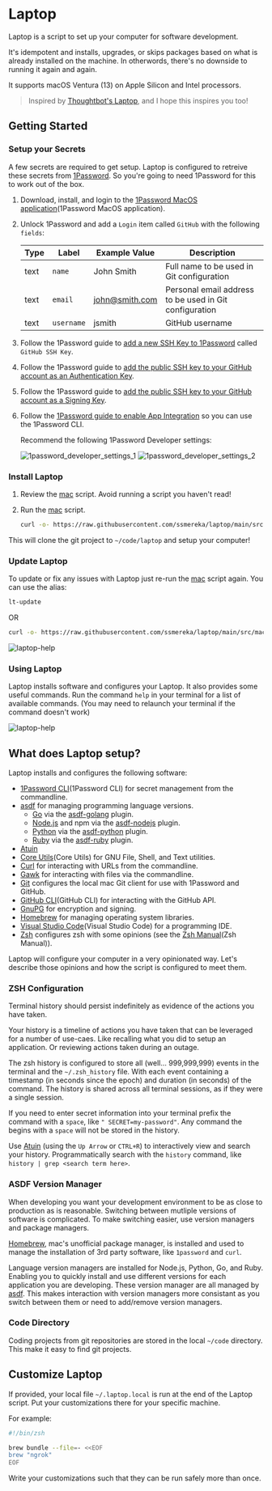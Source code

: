 # Laptop
Laptop is a script to set up your computer for software development. 

It's idempotent and installs, upgrades, or skips packages based on what is already installed on the machine. In otherwords, there's no downside to running it again and again.

It supports macOS Ventura (13) on Apple Silicon and Intel processors. 

>Inspired by [Thoughtbot's Laptop](https://github.com/thoughtbot/laptop), and I hope this inspires you too!

## Getting Started

### Setup your Secrets

A few secrets are required to get setup. Laptop is configured to retreive these secrets from [1Password](1Password). So you're going to need 1Password for this to work out of the box.

1. Download, install, and login to the [1Password MacOS application](1Password MacOS application).

2. Unlock 1Password and add a `Login` item called `GitHub` with the following `fields`:

    | Type | Label | Example Value | Description |
    | -----| ----- | ------------- | ----------- |
    | text | `name` | John Smith | Full name to be used in Git configuration |
    | text | `email` | john@smith.com | Personal email address to be used in Git configuration |
    | text | `username` | jsmith | GitHub username |

3. Follow the 1Password guide to [add a new SSH Key to 1Password](https://developer.1password.com/docs/ssh/get-started#step-1-generate-an-ssh-key) called `GitHub SSH Key`. 

4. Follow the 1Password guide to [add the public SSH key to your GitHub account as an Authentication Key](https://developer.1password.com/docs/ssh/get-started#step-2-upload-your-public-key-on-github).

5. Follow the 1Password guide to [add the public SSH key to your GitHub account as a Signing Key](https://developer.1password.com/docs/ssh/git-commit-signing).

6. Follow the [1Password guide to enable App Integration](https://developer.1password.com/docs/cli/app-integration/) so you can use the 1Password CLI.

    Recommend the following 1Password Developer settings:

    ![1password_developer_settings_1](https://github.com/user-attachments/assets/8611fc21-c91a-486a-8c49-d584d13cd2e8)
    ![1password_developer_settings_2](https://github.com/user-attachments/assets/9c693078-5e7a-4429-ad69-d458a19d504e)


### Install Laptop

1. Review the [mac] script. Avoid running a script you haven't read!

2. Run the [mac] script.

    ```bash
    curl -o- https://raw.githubusercontent.com/ssmereka/laptop/main/src/mac | zsh
    ```

This will clone the git project to `~/code/laptop` and setup your computer!

### Update Laptop

To update or fix any issues with Laptop just re-run the [mac] script again. You can use the alias:


```bash
lt-update
```

OR

```bash
curl -o- https://raw.githubusercontent.com/ssmereka/laptop/main/src/mac | zsh
```

![laptop-help](https://github.com/ssmereka/laptop/assets/489291/6be6ecfb-ed78-498c-abca-3abc9e4662fb)


### Using Laptop

Laptop installs software and configures your Laptop. It also provides some useful commands. Run the command `help` in your terminal for a list of available commands. (You may need to relaunch your terminal if the command doesn't work)

![laptop-help](https://github.com/ssmereka/laptop/assets/489291/6be6ecfb-ed78-498c-abca-3abc9e4662fb)

## What does Laptop setup?

Laptop installs and configures the following software:

* [1Password CLI](1Password CLI) for secret management from the commandline.
* [asdf](asdf) for managing programming language versions.
    * [Go](https://go.dev) via the [asdf-golang](asdf-golang) plugin.
    * [Node.js](Node.js) and npm via the [asdf-nodejs](asdf-nodejs) plugin.
    * [Python](Python) via the [asdf-python](asdf-python) plugin.
    * [Ruby](Ruby) via the [asdf-ruby](asdf-ruby) plugin.
* [Atuin](https://atuin.sh)
* [Core Utils](Core Utils) for GNU File, Shell, and Text utilities.
* [Curl](Curl) for interacting with URLs from the commandline.
* [Gawk](Gawk) for interacting with files via the commandline.
* [Git](Git) configures the local mac Git client for use with 1Password and GitHub.
* [GitHub CLI](GitHub CLI) for interacting with the GitHub API.
* [GnuPG](GnuPG) for encryption and signing.
* [Homebrew](Homebrew) for managing operating system libraries.
* [Visual Studio Code](Visual Studio Code) for a programming IDE.
* [Zsh](Zsh) configures zsh with some opinions (see the [Zsh Manual](Zsh Manual)).


Laptop will configure your computer in a very opinionated way. Let's describe those opinions and how the script is configured to meet them.

### ZSH Configuration

Terminal history should persist indefinitely as evidence of the actions you have taken.

Your history is a timeline of actions you have taken that can be leveraged for a number of use-caes. Like recalling what you did to setup an application. Or reviewing actions taken during an outage.

The zsh history is configured to store all (well... 999,999,999) events in the terminal and the `~/.zsh_history` file. With each event containing a timestamp (in seconds since the epoch) and duration (in seconds) of the command. The history is shared across all terminal sessions, as if they were a single session.

If you need to enter secret information into your terminal prefix the command with a `space`, like `" SECRET=my-password"`. Any command the begins with a `space` will not be stored in the history.

Use [Atuin](https://atuin.sh) (using the `Up Arrow` or `CTRL+R`) to interactively view and search your history. Programmatically search with the `history` command, like `history | grep <search term here>`.

### ASDF Version Manager

When developing you want your development environment to be as close to production as is reasonable. Switching between mutliple versions of software is complicated. To make switching easier, use version managers and package managers.

[Homebrew](https://brew.sh), mac's unofficial package manager, is installed and used to manage the installation of 3rd party software, like `1password` and `curl`.

Language version managers are installed for Node.js, Python, Go, and Ruby. Enabling you to quickly install and use different versions for each application you are developing. These version manager are all managed by [asdf](https://asdf-vm.com). This makes interaction with version managers more consistant as you switch between them or need to add/remove version managers.

### Code Directory

Coding projects from git repositories are stored in the local `~/code` directory. This make it easy to find git projects.

## Customize Laptop

If provided, your local file `~/.laptop.local` is run at the end of the Laptop script. Put your customizations there for your specific machine.

For example:

```zsh
#!/bin/zsh

brew bundle --file=- <<EOF
brew "ngrok"
EOF
```

Write your customizations such that they can be run safely more than once.

[1Password]: https://1password.com
[1Password CLI]: https://developer.1password.com/docs/cli/get-started/
[1Password MacOS application]: https://downloads.1password.com/mac/1Password.zip
[asdf]: https://asdf-vm.com
[asdf-golang]: https://github.com/asdf-community/asdf-golang?tab=readme-ov-file#version-selection
[asdf-nodejs]: https://github.com/asdf-vm/asdf-nodejs
[asdf-python]: https://github.com/asdf-community/asdf-python
[asdf-ruby]: https://github.com/asdf-vm/asdf-ruby
[Atuin]: https://atuin.sh
[Core Utils]: https://formulae.brew.sh/formula/coreutils
[Curl]: https://curl.se
[mac]: https://github.com/ssmereka/laptop/blob/main/src/mac
[Homebrew]: http://brew.sh/
[Gawk]: https://www.gnu.org/software/gawk/
[Git]: https://git-scm.com/
[GitHub CLI]: https://cli.github.com/
[Go]: https://go.dev
[GnuPG]: https://www.gnupg.org
[Node.js]: https://nodejs.org/en
[Python]: https://www.python.org
[Ruby]: https://www.ruby-lang.org/en/
[Visual Studio Code]: https://code.visualstudio.com
[Zsh]: http://www.zsh.org/
[Zsh Manual]: https://zsh.sourceforge.io/Doc/Release/The-Z-Shell-Manual.html#The-Z-Shell-Manual

